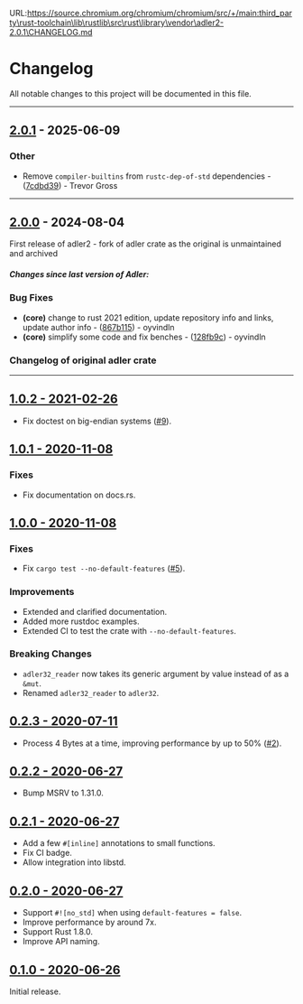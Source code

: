 URL:https://source.chromium.org/chromium/chromium/src/+/main:third_party\rust-toolchain\lib\rustlib\src\rust\library\vendor\adler2-2.0.1\CHANGELOG.md
# Changelog

All notable changes to this project will be documented in this file.

---
## [2.0.1](https://github.com/Frommi/miniz_oxide/compare/2.0.0..2.0.1) - 2025-06-09

### Other

- Remove `compiler-builtins` from `rustc-dep-of-std` dependencies - ([7cdbd39](https://github.com/Frommi/miniz_oxide/commit/7cdbd3925a7f61cc075f44367b5d383861571b0a)) - Trevor Gross

---
## [2.0.0](https://github.com/Frommi/miniz_oxide/compare/1.0.2..2.0.0) - 2024-08-04

First release of adler2 - fork of adler crate as the original is unmaintained and archived

##### Changes since last version of Adler:

### Bug Fixes

- **(core)** change to rust 2021 edition, update repository info and links, update author info - ([867b115](https://github.com/Frommi/miniz_oxide/commit/867b115bad79bf62098f2acccc81bf53ec5a125d)) - oyvindln
- **(core)** simplify some code and fix benches - ([128fb9c](https://github.com/Frommi/miniz_oxide/commit/128fb9cb6cad5c3a54fb0b6c68549d80b79a1fe0)) - oyvindln

### Changelog of original adler crate

---

## [1.0.2 - 2021-02-26](https://github.com/jonas-schievink/adler/releases/tag/v1.0.2)

- Fix doctest on big-endian systems ([#9]).

[#9]: https://github.com/jonas-schievink/adler/pull/9

## [1.0.1 - 2020-11-08](https://github.com/jonas-schievink/adler/releases/tag/v1.0.1)

### Fixes

- Fix documentation on docs.rs.

## [1.0.0 - 2020-11-08](https://github.com/jonas-schievink/adler/releases/tag/v1.0.0)

### Fixes

- Fix `cargo test --no-default-features` ([#5]).

### Improvements

- Extended and clarified documentation.
- Added more rustdoc examples.
- Extended CI to test the crate with `--no-default-features`.

### Breaking Changes

- `adler32_reader` now takes its generic argument by value instead of as a `&mut`.
- Renamed `adler32_reader` to `adler32`.

## [0.2.3 - 2020-07-11](https://github.com/jonas-schievink/adler/releases/tag/v0.2.3)

- Process 4 Bytes at a time, improving performance by up to 50% ([#2]).

## [0.2.2 - 2020-06-27](https://github.com/jonas-schievink/adler/releases/tag/v0.2.2)

- Bump MSRV to 1.31.0.

## [0.2.1 - 2020-06-27](https://github.com/jonas-schievink/adler/releases/tag/v0.2.1)

- Add a few `#[inline]` annotations to small functions.
- Fix CI badge.
- Allow integration into libstd.

## [0.2.0 - 2020-06-27](https://github.com/jonas-schievink/adler/releases/tag/v0.2.0)

- Support `#![no_std]` when using `default-features = false`.
- Improve performance by around 7x.
- Support Rust 1.8.0.
- Improve API naming.

## [0.1.0 - 2020-06-26](https://github.com/jonas-schievink/adler/releases/tag/v0.1.0)

Initial release.


[#2]: https://github.com/jonas-schievink/adler/pull/2
[#5]: https://github.com/jonas-schievink/adler/pull/5
